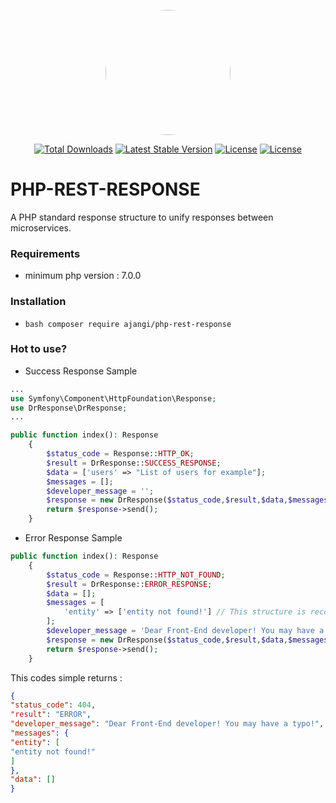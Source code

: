 <p align="center"><a href="https://github.com/ajangi/php-rest-response" style="border-radius:100%;"><img src="../../blob/master/man.svg" width="200" style="border-radius:100%;"></a></p>
<p align="center">
<a href="https://packagist.org/packages/ajangi/php-rest-response"><img src="https://poser.pugx.org/ajangi/php-rest-response/d/total.svg" alt="Total Downloads"></a>
<a href="https://packagist.org/packages/ajangi/php-rest-response"><img src="https://poser.pugx.org/ajangi/php-rest-response/v/stable.svg" alt="Latest Stable Version"></a>
<a href="https://packagist.org/packages/ajangi/php-rest-response"><img src="https://poser.pugx.org/ajangi/php-rest-response/license.svg" alt="License"></a>
<a href="https://packagist.org/packages/ajangi/php-rest-response"><img src="https://poser.pugx.org/ajangi/php-rest-response/composerlock" alt="License"></a>
</p>

# PHP-REST-RESPONSE
A PHP standard response structure to unify responses between microservices.

### Requirements
- minimum php version : 7.0.0

### Installation
- ```bash composer require ajangi/php-rest-response ```

### Hot to use?
- Success Response Sample
```php
...
use Symfony\Component\HttpFoundation\Response;
use DrResponse\DrResponse;
...

public function index(): Response
    {
        $status_code = Response::HTTP_OK;
        $result = DrResponse::SUCCESS_RESPONSE;
        $data = ['users' => "List of users for example"];
        $messages = [];
        $developer_message = '';
        $response = new DrResponse($status_code,$result,$data,$messages,$developer_message);
        return $response->send();
    }
```
- Error Response Sample
```php
public function index(): Response
    {
        $status_code = Response::HTTP_NOT_FOUND;
        $result = DrResponse::ERROR_RESPONSE;
        $data = [];
        $messages = [
            'entity' => ['entity not found!'] // This structure is recommended
        ];
        $developer_message = 'Dear Front-End developer! You may have a typo!';
        $response = new DrResponse($status_code,$result,$data,$messages,$developer_message);
        return $response->send();
    }
```
This codes simple returns : 
```json
{
"status_code": 404,
"result": "ERROR",
"developer_message": "Dear Front-End developer! You may have a typo!",
"messages": {
"entity": [
"entity not found!"
]
},
"data": []
}
```
